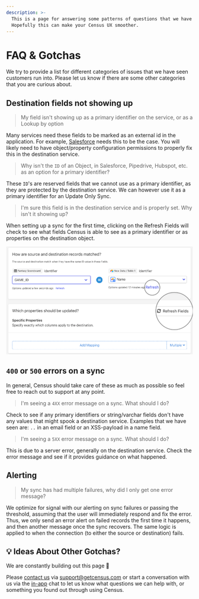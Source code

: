 ```yaml
---
description: >-
  This is a page for answering some patterns of questions that we have seen.
  Hopefully this can make your Census UX smoother.
---
```


# FAQ & Gotchas

We try to provide a list for different categories of issues that we have seen customers run into. Please let us know if there are some other categories that you are curious about.

## Destination fields not showing up

> My field isn't showing up as a primary identifier on the service, or as a Lookup by option

Many services need these fields to be marked as an external id in the application. For example, [Salesforce](https://docs.getcensus.com/destinations/salesforce#creating-new-external-identifier-fields) needs this to be the case. You will likely need to have object/property configuration permissions to properly fix this in the destination service.

> Why isn't the `ID` of an Object, in Salesforce, Pipedrive, Hubspot, etc. as an option for a primary identifier?

These `ID`'s are reserved fields that we cannot use as a primary identifier, as they are protected by the destination service. We can however use it as a primary identifier for an Update Only Sync.

> I'm sure this field is in the destination service and is properly set. Why isn't it showing up?

When setting up a sync for the first time, clicking on the Refresh Fields will check to see what fields Census is able to see as a primary identifier or as properties on the destination object.

![Try clicking these buttons to pull available fields from the service and source](<../.gitbook/assets/Refresh Fields.png>)

## `400` or `500` errors on a sync

In general, Census should take care of these as much as possible so feel free to reach out to support at any point.

> I'm seeing a `4XX` error message on a sync. What should I do?

Check to see if any primary identifiers or string/varchar fields don't have any values that might spook a destination service. Examples that we have seen are: `..` in an email field or an XSS-payload in a name field.

> I'm seeing a `5XX` error message on a sync. What should I do?

This is due to a server error, generally on the destination service. Check the error message and see if it provides guidance on what happened.

## Alerting

> My sync has had multiple failures, why did I only get one error message?

We optimize for signal with our alerting on sync failures or passing the threshold, assuming that the user will immediately respond and fix the error. Thus, we only send an error alert on failed records the first time it happens, and then another message once the sync recovers. The same logic is applied to when the connection (to either the source or destination) fails.

## 💡 Ideas About Other Gotchas?

We are constantly building out this page :construction:

Please [contact us](mailto:support@getcensus.com) via support@getcensus.com or start a conversation with us via the [in-app](https://app.getcensus.com) chat to let us know what questions we can help with, or something you found out through using Census.
